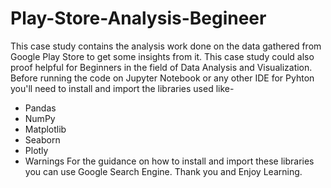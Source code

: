 # Play-Store-Analysis-Begineer
This case study contains the analysis work done on the data gathered from Google Play Store to get some insights from it.
This case study could also proof helpful for Beginners in the field of Data Analysis and Visualization.
Before running the code on Jupyter Notebook or any other IDE for Pyhton you'll need to install and import the libraries used like-
  - Pandas
  - NumPy
  - Matplotlib
  - Seaborn
  - Plotly
  - Warnings
For the guidance on how to install and import these libraries you can use Google Search Engine.
Thank you and Enjoy Learning.
